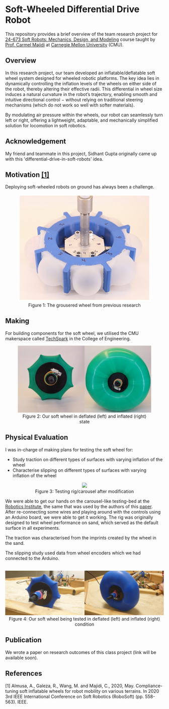 # Soft-Wheeled Differential Drive Robot

This repository provides a brief overview of the team research project for [24-673 Soft Robots: Mechanics, Design, and Modeling](https://www.meche.engineering.cmu.edu/education/courses/24-673.html) course taught by [Prof. Carmel Majidi](https://www.meche.engineering.cmu.edu/directory/bios/majidi-carmel.html) at [Carnegie Mellon University](https://www.cmu.edu) (CMU).

## Overview

In this research project, our team developed an inflatable/deflatable soft wheel system designed for wheeled robotic platforms. The key idea lies in dynamically controlling the inflation levels of the wheels on either side of the robot, thereby altering their effective radii. This differential in wheel size induces a natural curvature in the robot’s trajectory, enabling smooth and intuitive directional control $-$  without relying on traditional steering mechanisms (which do not work so well with softer materials).

By modulating air pressure within the wheels, our robot can seamlessly turn left or right, offering a lightweight, adaptable, and mechanically simplified solution for locomotion in soft robotics.

## Acknowledgement

My friend and teammate in this project, Sidhant Gupta originally came up with this 'differential-drive-in-soft-robots' idea.

## Motivation [[1]](#references)

Deploying soft-wheeled robots on ground has always been a challenge.

<figure style="text-align: center;">
    <img src="images\grousered_wheel.png">
    <figcaption style="text-align: center;">
        Figure 1: The grousered wheel from previous research
    </figcaption>
</figure>

## Making

For building components for the soft wheel, we utilised the CMU makerspace called [TechSpark](https://engineering.cmu.edu/techspark/) in the College of Engineering.

<figure style="text-align: center;">
    <img src="images\deflated_inflated.png">
    <figcaption style="text-align: center;">
        Figure 2: Our soft wheel in deflated (left) and inflated (right) state
    </figcaption>
</figure>

## Physical Evaluation

I was in-charge of making plans for testing the soft wheel for:
- Study traction on different types of surfaces with varying inflation of the wheel
- Characterise slipping on different types of surfaces with varying inflation of the wheel

<figure style="text-align: center;">
    <img src="images\testing_carousel_bed.png">
    <figcaption style="text-align: center;">
        Figure 3: Testing rig/carousel after modification
    </figcaption>
</figure>

We were able to get our hands on the carousel-like testing-bed at the [Robotics Institute](https://www.ri.cmu.edu/), the same that was used by the authors of this [paper](#references). After re-connecting some wires and playing around with the controls using an Arduino board, we were able to get it working. The rig was originally designed to test wheel performance on sand, which served as the default surface in all experiments.

The traction was characterised from the imprints created by the wheel in the sand.

The slipping study used data from wheel encoders which we had connected to the Arduino.

<image style="text-align: center;">
    <img src="images\wheel_testing.png">
    <figcaption style="text-align: center;">
        Figure 4: Our soft wheel being tested in deflated (left) and inflated (right) condition
    </figcaption>
</image>

## Publication

We wrote a paper on research outcomes of this class project (link will be available soon).

## References

$[1]$ Almusa, A., Galeza, R., Wang, M. and Majidi, C., 2020, May. Compliance-tuning soft inflatable wheels for robot mobility on various terrains. In 2020 3rd IEEE International Conference on Soft Robotics (RoboSoft) (pp. 558-563). IEEE.